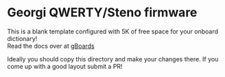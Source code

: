 # Georgi QWERTY/Steno firmware

This is a blank template configured with 5K of free space for your onboard dictionary!  
Read the docs over at [gBoards](http://docs.gboards.ca)

Ideally you should copy this directory and make your changes there. If you come up with a good layout submit a PR!
